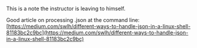This is a note the instructor is leaving to himself.

Good article on processing .json at the command line: [https://medium.com/swlh/different-ways-to-handle-json-in-a-linux-shell-81183bc2c9bc](https://medium.com/swlh/different-ways-to-handle-json-in-a-linux-shell-81183bc2c9bc)